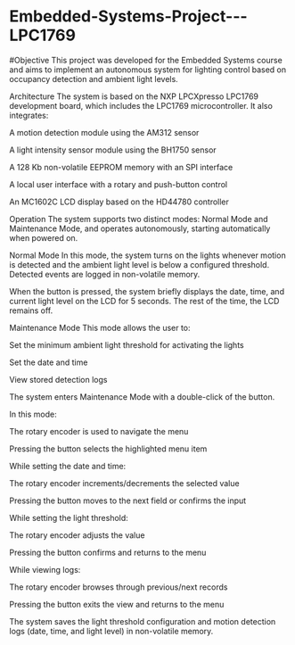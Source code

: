 # Embedded-Systems-Project---LPC1769

#Objective
This project was developed for the Embedded Systems course and aims to implement an autonomous system for lighting control based on occupancy detection and ambient light levels.

Architecture
The system is based on the NXP LPCXpresso LPC1769 development board, which includes the LPC1769 microcontroller. It also integrates:

A motion detection module using the AM312 sensor

A light intensity sensor module using the BH1750 sensor

A 128 Kb non-volatile EEPROM memory with an SPI interface

A local user interface with a rotary and push-button control

An MC1602C LCD display based on the HD44780 controller

Operation
The system supports two distinct modes: Normal Mode and Maintenance Mode, and operates autonomously, starting automatically when powered on.

Normal Mode
In this mode, the system turns on the lights whenever motion is detected and the ambient light level is below a configured threshold. Detected events are logged in non-volatile memory.

When the button is pressed, the system briefly displays the date, time, and current light level on the LCD for 5 seconds. The rest of the time, the LCD remains off.

Maintenance Mode
This mode allows the user to:

Set the minimum ambient light threshold for activating the lights

Set the date and time

View stored detection logs

The system enters Maintenance Mode with a double-click of the button.

In this mode:

The rotary encoder is used to navigate the menu

Pressing the button selects the highlighted menu item

While setting the date and time:

The rotary encoder increments/decrements the selected value

Pressing the button moves to the next field or confirms the input

While setting the light threshold:

The rotary encoder adjusts the value

Pressing the button confirms and returns to the menu

While viewing logs:

The rotary encoder browses through previous/next records

Pressing the button exits the view and returns to the menu

The system saves the light threshold configuration and motion detection logs (date, time, and light level) in non-volatile memory.

